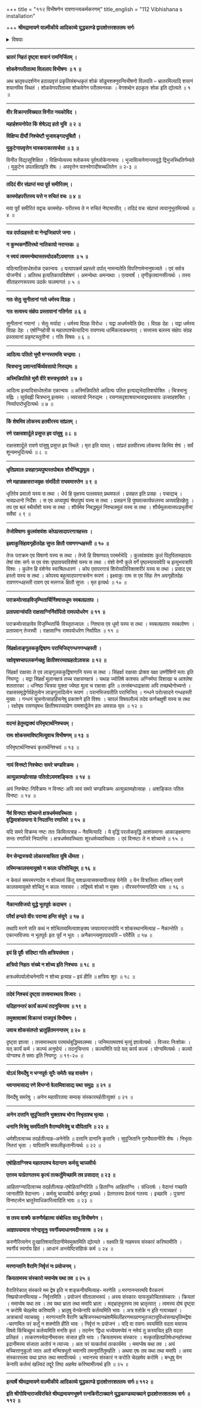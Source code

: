 +++
title = "११२ विभीषणेन रावणान्त्यकर्मकरणम्"
title_english = "112 Vibhishana s installation"

+++
**श्रीमद्रामायणे वाल्मीकीये आदिकाव्ये युद्धकाण्डे द्वादशोत्तरशततमः सर्गः**


<details><summary>विषयाः</summary>

दुःखाद्रावणंप्रतिशोचनपूर्वकं विलपन्तंविभीषणंप्रति रामेणसमाश्वासनपूर्वकं रावणस्यौर्ध्वदैहिककरणाभ्यनुज्ञानम् ॥ १ ॥

</details>


****

**भ्रातरं निहतं दृष्ट्वा शयानं रामनिर्जितम् ।**

**शोकवेगपरीतात्मा विललाप विभीषणः ॥ १ ॥**

अथ भ्रातृवधदर्शनेन हठात्प्रवृत्तं प्रकृतिसंबन्धकृतं शोकं सोढुमशक्नुवन्विभीषणो विलपति – भ्रातरमित्यादि शयानं शयानमिव स्थितं । शोकवेगपरीतात्मा शोकवेगेन परीतमनस्कः । वेगशब्देन हठकृतः शोक इति द्योत्यते ॥ १ ॥

****

**वीर विक्रान्तविख्यात विनीत नयकोविद ।**

**महार्हशयनोपेत किं शेषेऽद्य हतो भुवि ॥ २ ॥**

**विक्षिप्य दीर्घौ निश्चेष्टौ भुजावङ्गदभूषितौ ।**

**मुकुटेनापवृत्तेन भास्कराकारवर्चसा ॥ ३ ॥**

विनीत विद्यासुशिक्षित । विक्षिप्येत्यस्य श्लोकस्य पूर्वश्लोकेनान्वयः । भुजावित्यनेनान्त्ययुद्धे द्विभुजस्थितिर्गम्यते । मुकुटेन उपलक्षितइति शेषः । अपवृत्तेन पतनवेगादीषच्चलितेन ॥ २-३ ॥

****

**तदिदं वीर संप्राप्तं मया पूर्व समीरितम् ।**

**काममोहपरीतस्य यत्ते न रुचितं वचः ॥ ४ ॥**

मया पूर्वं समीरितं यद्वचः काममोह- परीतस्य ते न रुचितं नेष्टमासीत् । तदिदं वचः संप्राप्तं त्वयानुभूतमित्यर्थः ॥ ४ ॥

****

**यन्न दर्पात्प्रहस्तो वा नेन्द्रजिन्नापरे जनाः ।**

**न कुम्भकर्णोतिरथो नातिकायो नरान्तकः ॥**

**न स्वयं त्वममन्येथास्तस्योदर्कोऽयमागतः ॥ ५ ॥**

यदित्यादिसार्धश्लोक एकान्वयः ॥ यत्पापकर्म प्रहस्तो दर्पात् नामन्यतेति विपरिणामेनानुषज्यते । एवं सर्वत्र योजनीयं । अतिरथ इत्यतिकायविशेषणं । अमन्येथाः अमन्यथाः । एत्वमार्षं । तृणीकृतवानसीत्यर्थः । तस्य सीताहरणरूपस्य उदर्कः फलमागतं ॥ ५ ॥

****

**गतः सेतुः सुनीतानां गतो धर्मस्य विग्रहः ।**

**गतः सत्वस्य संक्षेपः प्रस्तावानां गतिर्गता ॥ ६ ॥**

सुनीतानां नयानां । सेतुः मर्यादा । धर्मस्य विग्रहः विरोधः । यद्वा अधर्मस्येति छेदः । विग्रहः देहः । यद्वा धर्मस्य विग्रहः देहः । एषोग्निहोत्री च महातपाश्चेत्यादिना रावणस्य धार्मिकत्वकथनात् । सत्त्वस्य बलस्य संक्षेपः संग्रह प्रस्तावानां प्रकृष्टस्तुतीनां । गतिः विषयः ॥ ६ ॥

****

**आदित्यः पतितो भूमौ मग्नस्तमसि चन्द्रमाः ।**

**चित्रभानुः प्रशान्तार्चिर्व्यवसायो निरुद्यमः ॥**

**अस्मिन्निपतिते भूमौ वीरे शस्त्रभृतांवरे ॥ ७ ॥**

आदित्य इत्यादिसार्धश्लोक एकान्वयः ॥ अस्मिन्निपतिते आदित्यः पतित इत्याद्यभेदातिशयोक्तिः । चित्रभानुः वह्निः । सूर्यवह्नी चित्रभानू इत्यमरः । व्यवसायो निरुद्यमः । रावणसदृशाश्रयाभावाद्व्यवसायः उत्साहशक्तिः । निर्व्यापारोभूदित्यर्थः ॥ ७ ॥

****

**किं शेषमिव लोकस्य हतवीरस्य सांप्रतम् ।**

**रणे राक्षसशार्दूले प्रसुप्त इव पांसुषु ॥ ८ ॥**

राक्षसशार्दूले रावणे पांसुषु प्रसुप्त इव स्थिते । मृत इति यावत् । सांप्रतं हतवीरस्य लोकस्य किमिव शेषं । सर्वं शून्यमभूदिंत्यर्थः ॥ ८ ॥

****

**धृतिप्रवालः प्रसहाग्य्र्यपुष्पस्तपोबलः शौर्यनिबद्धमूलः ।**

**रणे महान्राक्षसराजवृक्षः संमर्दितो राघवमारुतेन ॥ ९ ॥**

धृतिरेव प्रवालो यस्य स तथा । धैर्य हि वृक्षस्य पल्लववत् प्रथमफलं । प्रसहत इति प्रसहः । पचाद्यच् । भावप्रधानो निर्देशः । स एव अग्र्यपुष्पं श्रेष्ठपुष्पं यस्य स तथा । प्रसहनं हि पुष्पवत्कार्यफलस्य अव्यवहितहेतुः । तप एव बलं स्थैर्यांशो यस्य स तथा । शौर्यमेव निबद्धमूलं निश्चलमूलं यस्य स तथा । शौर्यमूलत्वात्तपःप्रभृतीनां सर्वेषां ॥ ९ ॥

****

**तेजोविषाणः कुलवंशवंशः कोपप्रसादापरगात्रहस्तः ।**

**इक्ष्वाकुसिंहावगृहीतदेहः सुप्तः क्षितौ रावणगन्धहस्ती ॥ १० ॥**

तेजः पराक्रम एव विषाणो यस्य स तथा । तेजो हि विषाणवत् परमर्मभेदि । कुलवंशवंशः कुलं पितृपितामहादयः तेषां वंशः सर्गः स एव वंशः पृष्ठावयवविशेषो यस्य स तथा । वंशो वेणौ कुले वर्गे पृष्ठस्यावयवेपि च इत्युभयत्रापि विश्वः । कुलेन हि वंशेनेव स्वाश्रितधारणं । कोप एवापरगात्रं शिरोव्यतिरिक्तशरीरं यस्य स तथा । प्रसाद एव हस्तो यस्य स तथा । कोपस्य बहुत्वादपरगात्रत्वेन रूपणं । इक्ष्वाकुः रामः स एव सिंहः तेन अवगृहीतदेहः रावणगन्धहस्ती रावण एव मत्तगजः क्षितौ सुप्तः । मृत इत्यर्थः ॥ १० ॥

****

**पराक्रमोत्साहविजृम्भितार्चिर्निश्वासधूमः स्वबलप्रतापः ।**

**प्रतापवान्संयति राक्षसाग्निर्निर्वापितो रामपयोधरेण ॥ ११ ॥**

पराक्रमोत्साहावेव विजृम्भितार्चिः विस्तृतज्वालः । निश्वास एव धूमो यस्य स तथा । स्वबलप्रतापः स्वबलोष्णः । प्रतापवान् तेजस्वी । राक्षसाग्निः रामपयोधरेण निर्वापितः ॥ ११ ॥

****

**सिंहर्क्षलाङ्गूलककुद्विषाणः पराभिजिद्गन्धनगन्धहस्ती ।**

**रक्षोवृषश्चापलकर्णचक्षुः क्षितीश्वरव्याघ्रहतोऽवसन्नः ॥ १२ ॥**

सिंहर्क्षा राक्षसाः ते एव लाङ्गूलककुद्विषाणानि यस्य स तथा । सिंहर्क्षा राक्षसाः प्रोक्ता यक्षा उष्णीषिणो मताः इति निघण्टुः । यद्वा सिंहर्क्षं मूलानक्षत्रं तच्च राक्षसनक्षत्रं । यथाह ज्योतिषे काश्यपः अग्निर्मघा विशाखा च आश्लेषा शततारका । धनिष्ठा चित्रया युक्ता ज्येष्ठा मूला च राक्षसाः इति ॥ तत्संबन्धाद्राक्षसा अपि तच्छब्देनोच्यन्ते । राक्षससमृद्धेर्गर्वहेतुत्वेन लाङ्गूलादित्वेन रूपणं । परानभिजयतीति पराभिजित् । गन्धने परोत्सादने गन्धहस्ती मुख्यः । गन्धनं सूचनोत्साहहिंसनेषु प्रकाशने इति विश्वः । चापलं विषयलौल्यं तदेव कर्णचक्षुषी यस्य स तथा । रक्षोवृषः रावणवृषभः क्षितीश्वरव्याघ्रेण रामशार्दूलेन हतः अवसन्नः मृतः ॥ १२ ॥

****

**वदन्तं हेतुमद्वाक्यं परिमृष्टार्थनिश्चयम् ।**

**रामः शोकसमाविष्टमित्युवाच विभीषणम् ॥ १३ ॥**

परिमृष्टार्थनिश्चयं कृतार्थनिश्चयं ॥ १३ ॥

****

**नायं विनष्टो निश्चेष्टः समरे चण्डविक्रमः ।**

**अत्युन्नतमहोत्साहः पतितोऽयमशङ्कितः ॥ १४ ॥**

अयं निश्चेष्टः निर्विक्रमः न विनष्टः अपि त्वयं समरे चण्डविक्रमः अत्युन्नतमहोत्साहः । अशङ्कितः पतितः विनष्टः ॥ १४ ॥

****

**नैवं विनष्टाः शोच्यन्ते क्षत्रधर्ममवस्थिताः ।  
वृद्धिमाशंसमाना ये निपतन्ति रणाजिरे ॥ १५ ॥**

यदि समरे विक्रम्य नष्टः ततः किमित्यत्राह – नैवमित्यादि । ये वृद्धिं परलोकवृद्धिं आशंसमानाः आकाङ्क्षमाणाः सन्तः रणाजिरे निपतन्ति । क्षत्रधर्ममवस्थिताः शूरधर्मव्यवस्थिताः । एवं विनष्टाः ते न शोच्यन्ते ॥ १५ ॥

****

**येन सेन्द्रास्त्रयो लोकास्त्रासिता युषि धीमता ।**

**तस्मिन्कालसमायुक्ते न कालः परिशोचितुम् ॥ १६ ॥**

न केवलं समरमरणादेव न शोच्यत्वं किंतु यशःप्रत्यासक्त्यापीत्याह येनेति ॥ येन वित्रासिताः तस्मिन् रावणे कालसमायुक्ते शोचितुं न कालः नावसरः । तद्विषये शोको न युक्तः । वीरस्वर्गगमनादिति भावः ॥ १६ ॥

****

**नैकान्तविजयो युद्धे भूतपूर्वः कदाचन ।**

**परैर्वा हन्यते वीरः परान्वा हन्ति संयुगे ॥ १७ ॥**

तथापि मरणे सति कथं न शोचितव्यमित्याशङ्क्य जयवत्पराजयोपि न शोकस्थानमित्याह – नैकान्तेति ॥ एकान्तविजयः न भूतपूर्वः इतः पूर्वं न भूतः । अनैकान्त्यमुपपादयति – परैर्वेति ॥ १७ ॥

****

**इयं हि पूर्वैः संदिष्टा गतिः क्षत्रियसंमता ।**

**क्षत्रियो निहतः संख्ये न शोच्य इति निश्चयः ॥ १८ ॥**

क्षत्रधर्मपर्यालोचनेनापि न शोच्य इत्याह – इयं हीति ॥ क्षत्रियः शूरः ॥ १८ ॥

****

**तदेवं निश्चयं दृष्ट्वा तत्त्वमास्थाय विज्वरः ।**

**यदिहानन्तरं कार्यं कल्प्यं तदनुचिन्तय ॥ १९ ॥**

**तमुक्तवाक्यं विक्रान्तं राजपुत्रं विभीषणः ।**

**उवाच शोकसंतप्तो भ्रातुर्हितमनन्तरम् ॥ २० ॥**

दृष्ट्वा ज्ञात्वा । तत्त्वमास्थाय परमार्थबुद्धिमवलम्ब्य । जनिमतामवश्यं मृत्युं ज्ञात्वेत्यर्थः । विज्वरः निःशोकः । यत् कार्यं कर्म । कल्प्यं अनुष्ठेयं । तदनुचिन्तय । कल्यमिति पाठे यत् कार्य कल्यं । योग्यमित्यर्थः । कल्यो योग्यश्च ते समाः इति निघण्टुः ॥ १९-२० ॥

****

**योऽयं विमर्देषु न भग्नपूर्वः सुरैः समेतैः सह वासवेन ।**

**भवन्तमासाद्य रणे विभग्नो वेलामिवासाद्य यथा समुद्रः ॥ २१ ॥**

विमर्देषु समरेषु । अनेन महावीरतया सम्यक् संस्कारमर्हतीत्युक्तं ॥ २१ ॥

****

**अनेन दत्तानि सुपूजितानि भुक्ताश्च भोगा निभृताश्च भृत्याः ।**

**धनानि मित्रेषु समर्पितानि वैराण्यमित्रेषु च यौपितानि ॥ २२ ॥**

धर्मशीलत्वाच्च तदर्हतीत्याह–अनेनेति ॥ दत्तानि दानानि कृतानि । सुपूजितानि गुरुदैवतानीति शेषः । निभृताः नितरां भृताः । यापितानि सफलीकृतानीत्यर्थः ॥ २२ ॥

****

**एषोहिताग्निश्च महातपाश्च वेदान्तगः कर्मसु चाग्र्यवीर्यः**

**एतस्य यत्प्रेतगतस्य कृत्यं तत्कर्तुमिच्छामि तव प्रसादात् ॥ २३ ॥**

आहिताग्न्यादित्वाच्च तदर्हतीत्याह-एषोहिताग्निरिति ॥ हिताग्निः आहिताग्निः । संधिरार्षः । वेदान्तं गच्छति जानातीति वेदान्तगः । कर्मसु चाग्र्यवीर्यः कर्मशूर इत्यर्थः । प्रेतगतस्य प्रेतत्वं गतस्य । इच्छामि । पुत्राणां विनष्टत्वेन भ्रातुरेवाधिकारित्वादिति भावः ॥ २३ ॥

****

**स तस्य वाक्यैः करुणैर्महात्मा संबोधितः साधु विभीषणेन ।**

**आज्ञापयामास नरेन्द्रसूनुः स्वर्गीयमाधानमदीनसत्त्वः ॥ २४ ॥**

करुणैरित्यनेन दुःखातिशयादिदानीमेवमुक्तमिति द्योत्यते । वक्ष्यति हि नाहमस्य संस्कारं करिष्यामीति । स्वर्गीयं स्वर्गाय हितं । आधानं अन्त्येष्टिसंज्ञिकं कर्म ॥ २४ ॥

****

**मरणान्तानि वैराणि निर्वृत्तं नः प्रयोजनम् ।**

**क्रियतामस्य संस्कारो ममाप्येष यथा तव ॥ २५ ॥**

वैरातिरेकात् संस्कारे मम द्वेष इति न शङ्कनीयमित्याह- मरणेति ॥ मरणानन्तरमपि वैरकरणं निष्प्रयोजनमित्याह – निर्वृत्तमिति । प्रयोजनं सीतालाभरूपं । अस्य संस्कारः यायजूकोचितसंस्कारः । क्रियतां । ममाप्येष यथा तव । तव यथा भ्राता तथा ममापि भ्राता । मद्भ्रातृभूतस्य तव भ्रातृत्वात् । त्वमस्य दोषं दृष्ट्वा न करोषि चेदहमेव करिष्यामि । भ्रातृषु येनकेनापि कर्तव्यमिति भावः । अत्र श्लोके न इति गायत्र्यक्षरं । अत्राचार्या व्याचख्युः । मरणान्तानि वैराणि ऋषिजनस्थानभ्रंशमैथिलीहरणमत्प्राणभूतजटायुविध्वंसनप्रभृतिमद्वेषा -चरणमितः परं कर्तुं न शक्नोति हीति भावः । निर्वृत्तं नः प्रयोजनं । यदि वा रावणः स्वयमिति वदता मयास्य विषये किंचिच्छुभं कर्तव्यमिति मनसि कृतं । तदनेन ‘द्विधा भज्येयमप्येवं न नमेयं तु कस्यचित् इति वदता प्रतिहतं । तत्करणस्येदानीमवसरः संजात इति भावः । क्रियतामस्य संस्कारः । मत्कृतहितप्रतिषेधानर्हावस्था इदानीमस्य संजाता अतोयं न त्याज्यः । अतः परं यत्कर्तव्यं तत्कार्यमेव । ममाप्येष यथा तव । अयं मच्चित्तानुकूलो जातः अतो मन्मित्रभूतो भवानपि तमनुवर्तितुमर्हति । अथवा एषः तव यथा तथा ममापि । अस्य संस्कारस्तव यथा प्राप्तः तथा ममापीत्यर्थः । भवानस्य संस्कारं न करोति चेदहमेव करोमि । बन्धुषु येन केनापि कर्तव्यं खल्विदं तद्दूरे तिष्ठ अहमेव करिष्यामीत्यर्थ इति ॥ २५ ॥

****

**इत्यार्षे श्रीमद्रामायणे वाल्मीकीये आदिकाव्ये युद्धकाण्डे द्वादशोत्तरशततमः सर्गः॥ ११२ ॥**

**इति श्रीगोविन्दराजविरचिते श्रीमद्रामायणभूषणे रत्नकिरीटाख्याने युद्धकाण्डव्याख्याने द्वादशोत्तरशततमः सर्गः ॥ ११२ ॥**
